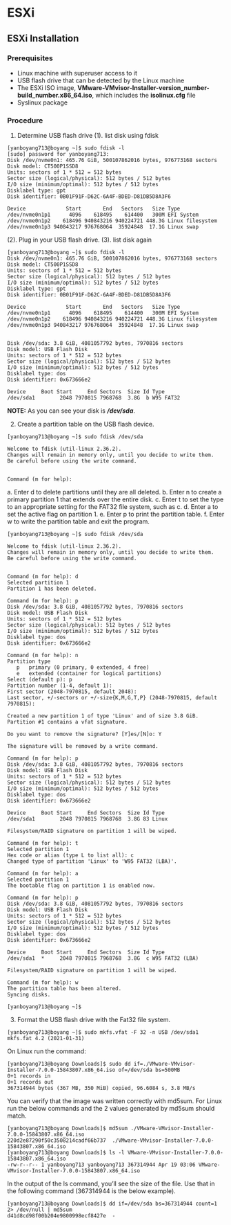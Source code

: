 # ESXi

## ESXi Installation
### Prerequisites
+ Linux machine with superuser access to it
+ USB flash drive that can be detected by the Linux machine
+ The ESXi ISO image, **VMware-VMvisor-Installer-version_number-build_number.x86_64.iso**, which includes the **isolinux.cfg** file
+ Syslinux package

### Procedure
1. Determine USB flash drive
(1). list disk using fdisk
```console
[yanboyang713@boyang ~]$ sudo fdisk -l
[sudo] password for yanboyang713: 
Disk /dev/nvme0n1: 465.76 GiB, 500107862016 bytes, 976773168 sectors
Disk model: CT500P1SSD8                             
Units: sectors of 1 * 512 = 512 bytes
Sector size (logical/physical): 512 bytes / 512 bytes
I/O size (minimum/optimal): 512 bytes / 512 bytes
Disklabel type: gpt
Disk identifier: 0B01F91F-D62C-6A4F-BDED-D81DB5D8A3F6

Device             Start       End   Sectors   Size Type
/dev/nvme0n1p1      4096    618495    614400   300M EFI System
/dev/nvme0n1p2    618496 940843216 940224721 448.3G Linux filesystem
/dev/nvme0n1p3 940843217 976768064  35924848  17.1G Linux swap
```

(2). Plug in your USB flash drive.
(3). list disk again
```console
[yanboyang713@boyang ~]$ sudo fdisk -l
Disk /dev/nvme0n1: 465.76 GiB, 500107862016 bytes, 976773168 sectors
Disk model: CT500P1SSD8                             
Units: sectors of 1 * 512 = 512 bytes
Sector size (logical/physical): 512 bytes / 512 bytes
I/O size (minimum/optimal): 512 bytes / 512 bytes
Disklabel type: gpt
Disk identifier: 0B01F91F-D62C-6A4F-BDED-D81DB5D8A3F6

Device             Start       End   Sectors   Size Type
/dev/nvme0n1p1      4096    618495    614400   300M EFI System
/dev/nvme0n1p2    618496 940843216 940224721 448.3G Linux filesystem
/dev/nvme0n1p3 940843217 976768064  35924848  17.1G Linux swap


Disk /dev/sda: 3.8 GiB, 4081057792 bytes, 7970816 sectors
Disk model: USB Flash Disk  
Units: sectors of 1 * 512 = 512 bytes
Sector size (logical/physical): 512 bytes / 512 bytes
I/O size (minimum/optimal): 512 bytes / 512 bytes
Disklabel type: dos
Disk identifier: 0x673666e2

Device     Boot Start     End Sectors  Size Id Type
/dev/sda1        2048 7970815 7968768  3.8G  b W95 FAT32
```

**NOTE:** As you can see your disk is ***/dev/sda***.

2. Create a partition table on the USB flash device.
```console
[yanboyang713@boyang ~]$ sudo fdisk /dev/sda

Welcome to fdisk (util-linux 2.36.2).
Changes will remain in memory only, until you decide to write them.
Be careful before using the write command.


Command (m for help): 
```
a. Enter d to delete partitions until they are all deleted.
b. Enter n to create a primary partition 1 that extends over the entire disk.
c. Enter t to set the type to an appropriate setting for the FAT32 file system, such as c.
d. Enter a to set the active flag on partition 1.
e. Enter p to print the partition table.
f. Enter w to write the partition table and exit the program.

```console
[yanboyang713@boyang ~]$ sudo fdisk /dev/sda

Welcome to fdisk (util-linux 2.36.2).
Changes will remain in memory only, until you decide to write them.
Be careful before using the write command.


Command (m for help): d
Selected partition 1
Partition 1 has been deleted.

Command (m for help): p
Disk /dev/sda: 3.8 GiB, 4081057792 bytes, 7970816 sectors
Disk model: USB Flash Disk  
Units: sectors of 1 * 512 = 512 bytes
Sector size (logical/physical): 512 bytes / 512 bytes
I/O size (minimum/optimal): 512 bytes / 512 bytes
Disklabel type: dos
Disk identifier: 0x673666e2

Command (m for help): n
Partition type
   p   primary (0 primary, 0 extended, 4 free)
   e   extended (container for logical partitions)
Select (default p): p
Partition number (1-4, default 1): 
First sector (2048-7970815, default 2048): 
Last sector, +/-sectors or +/-size{K,M,G,T,P} (2048-7970815, default 7970815): 

Created a new partition 1 of type 'Linux' and of size 3.8 GiB.
Partition #1 contains a vfat signature.

Do you want to remove the signature? [Y]es/[N]o: Y

The signature will be removed by a write command.

Command (m for help): p
Disk /dev/sda: 3.8 GiB, 4081057792 bytes, 7970816 sectors
Disk model: USB Flash Disk  
Units: sectors of 1 * 512 = 512 bytes
Sector size (logical/physical): 512 bytes / 512 bytes
I/O size (minimum/optimal): 512 bytes / 512 bytes
Disklabel type: dos
Disk identifier: 0x673666e2

Device     Boot Start     End Sectors  Size Id Type
/dev/sda1        2048 7970815 7968768  3.8G 83 Linux

Filesystem/RAID signature on partition 1 will be wiped.

Command (m for help): t
Selected partition 1
Hex code or alias (type L to list all): c
Changed type of partition 'Linux' to 'W95 FAT32 (LBA)'.

Command (m for help): a
Selected partition 1
The bootable flag on partition 1 is enabled now.

Command (m for help): p
Disk /dev/sda: 3.8 GiB, 4081057792 bytes, 7970816 sectors
Disk model: USB Flash Disk  
Units: sectors of 1 * 512 = 512 bytes
Sector size (logical/physical): 512 bytes / 512 bytes
I/O size (minimum/optimal): 512 bytes / 512 bytes
Disklabel type: dos
Disk identifier: 0x673666e2

Device     Boot Start     End Sectors  Size Id Type
/dev/sda1  *     2048 7970815 7968768  3.8G  c W95 FAT32 (LBA)

Filesystem/RAID signature on partition 1 will be wiped.

Command (m for help): w
The partition table has been altered.
Syncing disks.

[yanboyang713@boyang ~]$
```

3. Format the USB flash drive with the Fat32 file system.

```console
[yanboyang713@boyang ~]$ sudo mkfs.vfat -F 32 -n USB /dev/sda1
mkfs.fat 4.2 (2021-01-31)
```

On Linux run the command:
```console
[yanboyang713@boyang Downloads]$ sudo dd if=./VMware-VMvisor-Installer-7.0.0-15843807.x86_64.iso of=/dev/sda bs=500MB
0+1 records in
0+1 records out
367314944 bytes (367 MB, 350 MiB) copied, 96.6084 s, 3.8 MB/s
```

You can verify that the image was written correctly with md5sum. For Linux run the below commands and the 2 values generated by md5sum should match.

```console
[yanboyang713@boyang Downloads]$ md5sum ./VMware-VMvisor-Installer-7.0.0-15843807.x86_64.iso 
220d2e87290f50c3508214cadf66b737  ./VMware-VMvisor-Installer-7.0.0-15843807.x86_64.iso
[yanboyang713@boyang Downloads]$ ls -l VMware-VMvisor-Installer-7.0.0-15843807.x86_64.iso 
-rw-r--r-- 1 yanboyang713 yanboyang713 367314944 Apr 19 03:06 VMware-VMvisor-Installer-7.0.0-15843807.x86_64.iso
```

In the output of the ls command, you’ll see the size of the file. Use that in the following command (367314944 is the below example).

```console
[yanboyang713@boyang Downloads]$ dd if=/dev/sda bs=367314944 count=1 2> /dev/null | md5sum
d41d8cd98f00b204e9800998ecf8427e  -
```





